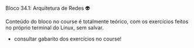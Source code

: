 Bloco 34.1: Arquitetura de Redes :alien:

Conteúdo do bloco no course é totalmente teórico, com os exercícios feitos no próprio terminal do Linux, sem salvar.
  - consultar gabarito dos exercícios no course!
